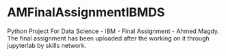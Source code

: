 # AMFinalAssignmentIBMDS
Python Project For Data Science - IBM - Final Assignment - Ahmed Magdy.
The final assignment has been uploaded after the working on it through jupyterlab by skills network.
